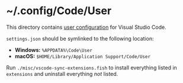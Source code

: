 # ~/.config/Code/User

This directory contains [user configuration][vs] for Visual Studio Code.

`settings.json` should be symlinked to the following location:

- **Windows:** `%APPDATA%\Code\User`
- **macOS:**   `$HOME/Library/Application Support/Code/User`

[vs]: https://code.visualstudio.com/docs/getstarted/settings

Run `./misc/vscode-sync-extensions.fish` to install everything listed in 
`extensions` and uninstall everything _not_ listed.
